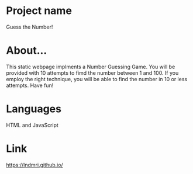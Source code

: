 # Project name 
Guess the Number!

# About...
This static webpage implments a Number Guessing Game. You will be provided with 10 attempts to fimd the number between 1 and 100. 
If you employ the right technique, you will be able to find the number in 10 or less attempts.
Have fun!

# Languages
HTML and JavaScript

# Link
https://lndmri.github.io/

